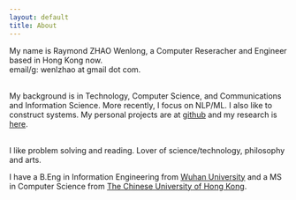 ```yaml
---
layout: default
title: About
---
```

My name is Raymond ZHAO Wenlong, a Computer Reseracher and Engineer based in Hong Kong now.  
email/g: wenlzhao at gmail dot com.  
<br> 

My background is in Technology, Computer Science, and Communications and Information Science.  More recently, I focus on NLP/ML.  I also like to construct systems.  My personal projects are at [github](https://github.com/muyun) and my research is [here](http://muyun.github.io/research/).  
<br> 

I like problem solving and reading.  Lover of science/technology, philosophy and arts. 
<br> 


I have a B.Eng in Information Engineering from [Wuhan University](https://www.sciencemag.org/collections/celebrating-125-years-academic-excellence-wuhan-university-1893-2018?fbclid=IwAR0RzFSkpxaI8wk61JDnE7p6SWr7SlKXLyoFHkrg4-iqKGiRyE2gZfaGl8s) and a MS in Computer Science from [The Chinese University of Hong Kong](http://www.cuhk.edu.hk/english/index.html).    
<br> 
 



